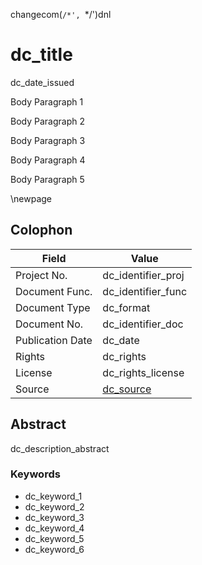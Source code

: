 changecom(`/*', `*/')dnl

# dc_title

dc_date_issued

Body Paragraph 1

Body Paragraph 2

Body Paragraph 3

Body Paragraph 4

Body Paragraph 5

\newpage

## Colophon

| Field            | Value                               |
|------------------|-------------------------------------|
| Project No.      | dc_identifier_proj                  |
| Document Func.   | dc_identifier_func                  |
| Document Type    | dc_format                           |
| Document No.     | dc_identifier_doc                   |
| Publication Date | dc_date                             |
| Rights           | dc_rights                           |
| License          | dc_rights_license                   |
| Source           | [dc_source](dc_source)              |

## Abstract

dc_description_abstract

### Keywords

* dc_keyword_1
* dc_keyword_2
* dc_keyword_3
* dc_keyword_4
* dc_keyword_5
* dc_keyword_6
